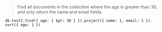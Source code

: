 > Find all documents in the collection where the age is greater than 30, and only return the name and email fields.

```
db.test2.find({ age: { $gt: 30 } }).project({ name: 1, email: 1 }).
sort({ age: 1 })

```
